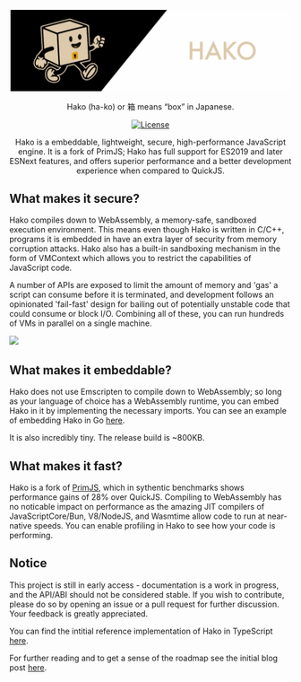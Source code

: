 <div align="center">

<p>
  <a href="https://repl.hakojs.com">
    <img width="500" alt="Hako logo" src="./assets/banner.png" />
  </a>
  <p>Hako (ha-ko) or 箱 means “box” in Japanese. </p>
</p>

[![License](https://img.shields.io/badge/license-Apache%202.0-blue.svg)](https://www.apache.org/licenses/LICENSE-2.0.txt)


Hako is a embeddable, lightweight, secure, high-performance JavaScript engine. It is a fork of PrimJS; Hako has full support for ES2019 and later ESNext features, and offers superior performance and a better development experience when compared to QuickJS. 

</div>

## What makes it secure?

Hako compiles down to WebAssembly, a memory-safe, sandboxed execution environment. This means even though Hako is written in C/C++, programs it is embedded in have an extra layer of security from memory corruption attacks. Hako also has a built-in sandboxing mechanism in the form of VMContext which allows you to restrict the capabilities of JavaScript code. 

A number of APIs are exposed to limit the amount of memory and 'gas' a script can consume before it is terminated, and development follows an opinionated 'fail-fast' design for bailing out of potentially unstable code that could consume or block I/O. Combining all of these, you can run hundreds of VMs in parallel on a single machine.

![](./assets//hakostress.gif)


## What makes it embeddable?

Hako does not use Emscripten to compile down to WebAssembly; so long as your language of choice has a WebAssembly runtime, you can embed Hako in it by implementing the necessary imports. You can see an example of embedding Hako in Go [here](https://gist.github.com/andrewmd5/197efb527ef40131c34ca12fd6d0a61e).

It is also incredibly tiny. The release build is ~800KB.

## What makes it fast?

Hako is a fork of [PrimJS](https://github.com/lynx-family/primjs), which in sythentic benchmarks shows performance gains of 28% over QuickJS. Compiling to WebAssembly has no noticable impact on performance as the amazing JIT compilers of JavaScriptCore/Bun, V8/NodeJS, and Wasmtime allow code to run at near-native speeds. You can enable profiling in Hako to see how your code is performing.

## Notice

This project is still in early access - documentation is a work in progress, and the API/ABI should not be considered stable. If you wish to contribute, please do so by opening an issue or a pull request for further discussion. Your feedback is greatly appreciated.

You can find the intitial reference implementation of Hako in TypeScript [here](./embedders/ts/README.md).

For further reading and to get a sense of the roadmap see the initial blog post [here](https://andrewmd5.com/posts/2023-10-01-hako/).